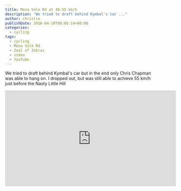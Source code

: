 ```yaml
---
title: Mona Vale Rd at 40-55 km/h
description: "We tried to draft behind Kymbal's car ..."
author: christie
publishDate: 2016-04-10T08:06:14+00:00
categories:
  - cycling
tags:
  - cycling
  - Mona Vale Rd
  - Zeal of Zebras
  - video
  - YouTube
---
```


We tried to draft behind Kymbal's car but in the end only Chris Chapman was able to hang on. I dropped out, but was still able to achieve 55 km/h just before the Nasty Little Hill

<iframe width="560" height="315" src="https://www.youtube.com/embed/XSqyCWfiLRs" title="YouTube video player" frameborder="0" allow="accelerometer; autoplay; clipboard-write; encrypted-media; gyroscope; picture-in-picture" allowfullscreen></iframe>
